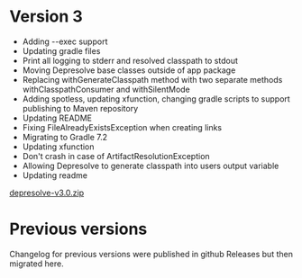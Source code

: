 # Version 3

- Adding --exec support
- Updating gradle files
- Print all logging to stderr and resolved classpath to stdout
- Moving Depresolve base classes outside of app package
- Replacing withGenerateClasspath method with two separate methods withClasspathConsumer and withSilentMode
- Adding spotless, updating xfunction, changing gradle scripts to support publishing to Maven repository
- Updating README
- Fixing FileAlreadyExistsException when creating links
- Migrating to Gradle 7.2
- Updating xfunction
- Don't crash in case of ArtifactResolutionException
- Allowing Depresolve to generate classpath into users output variable
- Updating readme

[depresolve-v3.0.zip](https://github.com/lambdaprime/depresolve/raw/main/depresolve/release/depresolve-v3.0.zip)

# Previous versions

Changelog for previous versions were published in github Releases but then migrated here.
